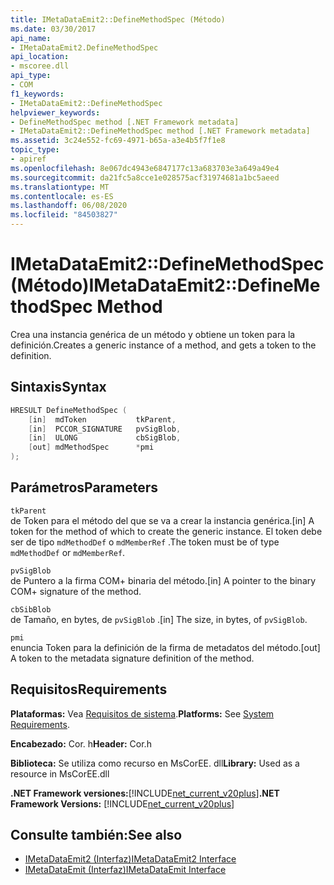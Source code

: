 ```yaml
---
title: IMetaDataEmit2::DefineMethodSpec (Método)
ms.date: 03/30/2017
api_name:
- IMetaDataEmit2.DefineMethodSpec
api_location:
- mscoree.dll
api_type:
- COM
f1_keywords:
- IMetaDataEmit2::DefineMethodSpec
helpviewer_keywords:
- DefineMethodSpec method [.NET Framework metadata]
- IMetaDataEmit2::DefineMethodSpec method [.NET Framework metadata]
ms.assetid: 3c24e552-fc69-4971-b65a-a3e4b5f7f1e8
topic_type:
- apiref
ms.openlocfilehash: 8e067dc4943e6847177c13a683703e3a649a49e4
ms.sourcegitcommit: da21fc5a8cce1e028575acf31974681a1bc5aeed
ms.translationtype: MT
ms.contentlocale: es-ES
ms.lasthandoff: 06/08/2020
ms.locfileid: "84503827"
---
```

# <a name="imetadataemit2definemethodspec-method"></a><span data-ttu-id="c26ab-102">IMetaDataEmit2::DefineMethodSpec (Método)</span><span class="sxs-lookup"><span data-stu-id="c26ab-102">IMetaDataEmit2::DefineMethodSpec Method</span></span>
<span data-ttu-id="c26ab-103">Crea una instancia genérica de un método y obtiene un token para la definición.</span><span class="sxs-lookup"><span data-stu-id="c26ab-103">Creates a generic instance of a method, and gets a token to the definition.</span></span>  
  
## <a name="syntax"></a><span data-ttu-id="c26ab-104">Sintaxis</span><span class="sxs-lookup"><span data-stu-id="c26ab-104">Syntax</span></span>  
  
```cpp  
HRESULT DefineMethodSpec (  
    [in]  mdToken           tkParent,
    [in]  PCCOR_SIGNATURE   pvSigBlob,
    [in]  ULONG             cbSigBlob,
    [out] mdMethodSpec      *pmi  
);  
```  
  
## <a name="parameters"></a><span data-ttu-id="c26ab-105">Parámetros</span><span class="sxs-lookup"><span data-stu-id="c26ab-105">Parameters</span></span>  
 `tkParent`  
 <span data-ttu-id="c26ab-106">de Token para el método del que se va a crear la instancia genérica.</span><span class="sxs-lookup"><span data-stu-id="c26ab-106">[in] A token for the method of which to create the generic instance.</span></span> <span data-ttu-id="c26ab-107">El token debe ser de tipo `mdMethodDef` o `mdMemberRef` .</span><span class="sxs-lookup"><span data-stu-id="c26ab-107">The token must be of type `mdMethodDef` or `mdMemberRef`.</span></span>  
  
 `pvSigBlob`  
 <span data-ttu-id="c26ab-108">de Puntero a la firma COM+ binaria del método.</span><span class="sxs-lookup"><span data-stu-id="c26ab-108">[in] A pointer to the binary COM+ signature of the method.</span></span>  
  
 `cbSibBlob`  
 <span data-ttu-id="c26ab-109">de Tamaño, en bytes, de `pvSigBlob` .</span><span class="sxs-lookup"><span data-stu-id="c26ab-109">[in] The size, in bytes, of `pvSigBlob`.</span></span>  
  
 `pmi`  
 <span data-ttu-id="c26ab-110">enuncia Token para la definición de la firma de metadatos del método.</span><span class="sxs-lookup"><span data-stu-id="c26ab-110">[out] A token to the metadata signature definition of the method.</span></span>  
  
## <a name="requirements"></a><span data-ttu-id="c26ab-111">Requisitos</span><span class="sxs-lookup"><span data-stu-id="c26ab-111">Requirements</span></span>  
 <span data-ttu-id="c26ab-112">**Plataformas:** Vea [Requisitos de sistema](../../get-started/system-requirements.md).</span><span class="sxs-lookup"><span data-stu-id="c26ab-112">**Platforms:** See [System Requirements](../../get-started/system-requirements.md).</span></span>  
  
 <span data-ttu-id="c26ab-113">**Encabezado:** Cor. h</span><span class="sxs-lookup"><span data-stu-id="c26ab-113">**Header:** Cor.h</span></span>  
  
 <span data-ttu-id="c26ab-114">**Biblioteca:** Se utiliza como recurso en MsCorEE. dll</span><span class="sxs-lookup"><span data-stu-id="c26ab-114">**Library:** Used as a resource in MsCorEE.dll</span></span>  
  
 <span data-ttu-id="c26ab-115">**.NET Framework versiones:**[!INCLUDE[net_current_v20plus](../../../../includes/net-current-v20plus-md.md)]</span><span class="sxs-lookup"><span data-stu-id="c26ab-115">**.NET Framework Versions:** [!INCLUDE[net_current_v20plus](../../../../includes/net-current-v20plus-md.md)]</span></span>  
  
## <a name="see-also"></a><span data-ttu-id="c26ab-116">Consulte también:</span><span class="sxs-lookup"><span data-stu-id="c26ab-116">See also</span></span>

- [<span data-ttu-id="c26ab-117">IMetaDataEmit2 (Interfaz)</span><span class="sxs-lookup"><span data-stu-id="c26ab-117">IMetaDataEmit2 Interface</span></span>](imetadataemit2-interface.md)
- [<span data-ttu-id="c26ab-118">IMetaDataEmit (Interfaz)</span><span class="sxs-lookup"><span data-stu-id="c26ab-118">IMetaDataEmit Interface</span></span>](imetadataemit-interface.md)

